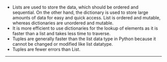 - Lists are used to store the data, which should be ordered and sequential. On the other hand, the dictionary is used to store large amounts of data for easy and quick access. List is ordered and mutable, whereas dictionaries are unordered and mutable.
- It is more efficient to use dictionaries for the lookup of elements as it is faster than a list and takes less time to traverse.
- Tuples are generally faster than the list data type in Python because it cannot be changed or modified like list datatype.
- Tuples are fewer errors than List.
- - -
